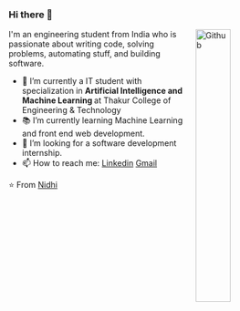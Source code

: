### Hi there 👋

<img width="35%" align="right" alt="Github" src="https://ibb.co/ZW4jnzv" />

I'm an engineering student from India who is passionate about writing code, solving problems, automating stuff, and building software.

- 🔭 I’m currently a IT student with specialization in <b> Artificial Intelligence and Machine Learning </b> at Thakur College of Engineering & Technology
- 📚 I’m currently learning Machine Learning and front end web development. 
- 👯 I’m looking for a software development internship. 
- 📫 How to reach me: [Linkedin](https://www.linkedin.com/in/nidhi-worah-85550b212/) [Gmail](nidhiworah02@gmail.com)

⭐️ From [Nidhi](https://github.com/Nidhi-1223)
